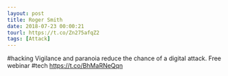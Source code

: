 ```yaml
---
layout: post
title: Roger Smith
date: 2018-07-23 00:00:21
tourl: https://t.co/Zn275afqZ2
tags: [Attack]
---
```

#hacking Vigilance and paranoia reduce the chance of a digital attack. Free webinar #tech https://t.co/BhMaRNeQqn